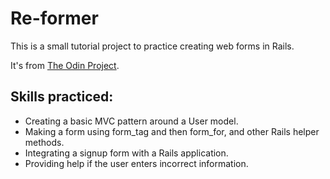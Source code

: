 # Re-former

This is a small tutorial project to practice creating web forms in Rails.

It's from [The Odin Project](https://www.theodinproject.com/courses/ruby-on-rails/lessons/forms).


## Skills practiced:

- Creating a basic MVC pattern around a User model.
- Making a form using form_tag and then form_for, and other Rails helper methods.
- Integrating a signup form with a Rails application.
- Providing help if the user enters incorrect information.
